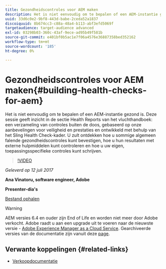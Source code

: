 ```yaml
---
title: Gezondheidscontroles voor AEM maken
description: Het is niet eenvoudig om te bepalen of een AEM-instantie gezond is. Deze sessie geeft inzicht in de sectie Health Reports van het vluchthandboek.
uuid: 33d6c0e2-9bf8-443d-babe-2ceda52a1837
discoiquuid: 8b674cc3-c88a-48a4-b113-abf3efd5069f
targetaudience: target-audience advanced
exl-id: 03298b03-360c-43af-9ece-ad95b49f581b
source-git-commit: e401bf0b5ac1e7f06a4576e36887358bed352162
workflow-type: tm+mt
source-wordcount: '185'
ht-degree: 0%

---
```


# Gezondheidscontroles voor AEM maken{#building-health-checks-for-aem}

Het is niet eenvoudig om te bepalen of een AEM-instantie gezond is. Deze sessie geeft inzicht in de sectie Health Reports van het vluchthandboek: een verzameling van controles buiten de doos, gebaseerd op onze aanbevelingen voor veiligheid en prestaties en ontwikkeld met behulp van het Sling Health Check-kader. U zult ontdekken hoe u sommige algemeen falende gezondheidscontroles kunt bevestigen, hoe u hun resultaten met externe hulpmiddelen kunt controleren en hoe u uw eigen, toepassingsspecifieke controles kunt schrijven.

>[!VIDEO](https://video.tv.adobe.com/v/19026/?quality=9)

*Geleverd op 12 juli 2017*

**Ana Vinatoru, software engineer, Adobe**

**Presenter-dia&#39;s**

[Bestand ophalen](assets/aem-gems-health-checks-for-aem.pdf)

>[!WARNING]
>
>AEM versies 6.4 en ouder zijn End of Life en worden niet meer door Adobe verkocht.  Adobe raadt u aan een upgrade uit te voeren naar de nieuwste versie - [Adobe Experience Manager as a Cloud Service](https://experienceleague.adobe.com/docs/experience-manager-cloud-service.html).  Gearchiveerde versies van de documentatie zijn vanuit deze [page](https://experienceleague.adobe.com/docs/experience-manager-release-information/aem-release-updates/previous-updates/aem-previous-versions.html).

## Verwante koppelingen {#related-links}

* [Verkoopdocumentatie](https://sling.apache.org/documentation/bundles/sling-health-check-tool.html)
